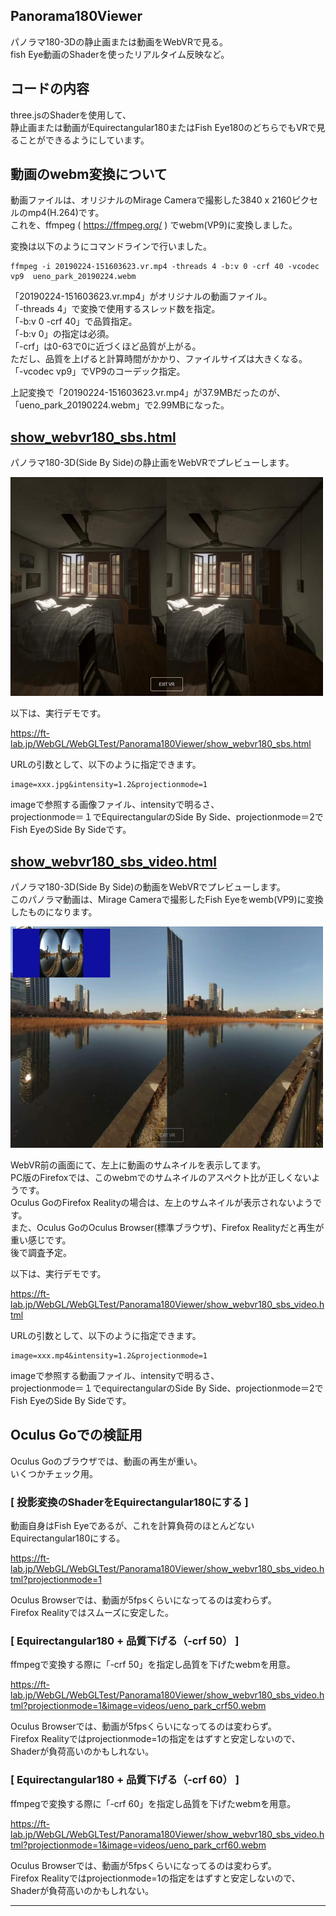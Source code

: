 ## Panorama180Viewer

パノラマ180-3Dの静止画または動画をWebVRで見る。    
fish Eye動画のShaderを使ったリアルタイム反映など。   

## コードの内容

three.jsのShaderを使用して、    
静止画または動画がEquirectangular180またはFish Eye180のどちらでもVRで見ることができるようにしています。

## 動画のwebm変換について

動画ファイルは、オリジナルのMirage Cameraで撮影した3840 x 2160ピクセルのmp4(H.264)です。    
これを、ffmpeg ( https://ffmpeg.org/ ) でwebm(VP9)に変換しました。    

変換は以下のようにコマンドラインで行いました。    

    ffmpeg -i 20190224-151603623.vr.mp4 -threads 4 -b:v 0 -crf 40 -vcodec vp9  ueno_park_20190224.webm

「20190224-151603623.vr.mp4」がオリジナルの動画ファイル。    
「-threads 4」で変換で使用するスレッド数を指定。    
「-b:v 0 -crf 40」で品質指定。    
「-b:v 0」の指定は必須。    
「-crf」は0-63で0に近づくほど品質が上がる。   
ただし、品質を上げると計算時間がかかり、ファイルサイズは大きくなる。    
「-vcodec vp9」でVP9のコーデック指定。    

上記変換で「20190224-151603623.vr.mp4」が37.9MBだったのが、「ueno_park_20190224.webm」で2.99MBになった。    

## [show_webvr180_sbs.html](./show_webvr180_sbs.html)

パノラマ180-3D(Side By Side)の静止画をWebVRでプレビューします。    

![show_webvr180_sbs](../images/Panorama180Viewer_img_00.jpg)    

以下は、実行デモです。    

https://ft-lab.jp/WebGL/WebGLTest/Panorama180Viewer/show_webvr180_sbs.html

URLの引数として、以下のように指定できます。    

    image=xxx.jpg&intensity=1.2&projectionmode=1

imageで参照する画像ファイル、intensityで明るさ、    
projectionmode＝１でEquirectangularのSide By Side、projectionmode＝2でFish EyeのSide By Sideです。    


## [show_webvr180_sbs_video.html](./show_webvr180_sbs_video.html)

パノラマ180-3D(Side By Side)の動画をWebVRでプレビューします。    
このパノラマ動画は、Mirage Cameraで撮影したFish Eyeをwemb(VP9)に変換したものになります。    

![show_webvr180_sbs_video](../images/Panorama180Viewer_img_01.jpg)    

WebVR前の画面にて、左上に動画のサムネイルを表示してます。    
PC版のFirefoxでは、このwebmでのサムネイルのアスペクト比が正しくないようです。     
Oculus GoのFirefox Realityの場合は、左上のサムネイルが表示されないようです。    
また、Oculus GoのOculus Browser(標準ブラウザ)、Firefox Realityだと再生が重い感じです。    
後で調査予定。     

以下は、実行デモです。    

https://ft-lab.jp/WebGL/WebGLTest/Panorama180Viewer/show_webvr180_sbs_video.html

URLの引数として、以下のように指定できます。    

    image=xxx.mp4&intensity=1.2&projectionmode=1

imageで参照する動画ファイル、intensityで明るさ、    
projectionmode＝１でequirectangularのSide By Side、projectionmode＝2でFish EyeのSide By Sideです。    

## Oculus Goでの検証用

Oculus Goのブラウザでは、動画の再生が重い。    
いくつかチェック用。

### [ 投影変換のShaderをEquirectangular180にする ]

動画自身はFish Eyeであるが、これを計算負荷のほとんどないEquirectangular180にする。    

https://ft-lab.jp/WebGL/WebGLTest/Panorama180Viewer/show_webvr180_sbs_video.html?projectionmode=1

Oculus Browserでは、動画が5fpsくらいになってるのは変わらず。    
Firefox Realityではスムーズに安定した。    

### [ Equirectangular180 + 品質下げる（-crf 50） ]

ffmpegで変換する際に「-crf 50」を指定し品質を下げたwebmを用意。    

https://ft-lab.jp/WebGL/WebGLTest/Panorama180Viewer/show_webvr180_sbs_video.html?projectionmode=1&image=videos/ueno_park_crf50.webm

Oculus Browserでは、動画が5fpsくらいになってるのは変わらず。    
Firefox Realityではprojectionmode=1の指定をはずすと安定しないので、Shaderが負荷高いのかもしれない。    

### [ Equirectangular180 + 品質下げる（-crf 60） ]

ffmpegで変換する際に「-crf 60」を指定し品質を下げたwebmを用意。    

https://ft-lab.jp/WebGL/WebGLTest/Panorama180Viewer/show_webvr180_sbs_video.html?projectionmode=1&image=videos/ueno_park_crf60.webm

Oculus Browserでは、動画が5fpsくらいになってるのは変わらず。    
Firefox Realityではprojectionmode=1の指定をはずすと安定しないので、Shaderが負荷高いのかもしれない。    

----
